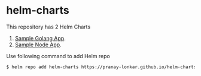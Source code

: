 # helm-charts

This repository has 2 Helm Charts
1. [Sample Golang App](https://github.com/pranay-lonkar/helm-charts/tree/master/sample-golang-app).
2. [Sample Node App](https://github.com/pranay-lonkar/helm-charts/tree/master/sample-node-app).

Use following command to add Helm repo

```bash
$ helm repo add helm-charts https://pranay-lonkar.github.io/helm-charts
```
